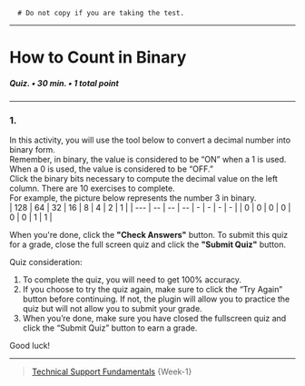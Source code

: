 ```
  # Do not copy if you are taking the test.
```
--- 

# How to Count in Binary 
##### Quiz. • 30 min. • 1 total point 
----- 


### 1.   

In this activity, you will use the tool below to convert a decimal number into binary form.   
Remember, in binary, the value is considered to be “ON” when a 1 is used. When a 0 is used, the value is considered to be “OFF.”   
Click the binary bits necessary to compute the decimal value on the left column. There are 10 exercises to complete.   
For example, the picture below represents the number 3 in binary.    
| 128 | 64 | 32 | 16 | 8 | 4 | 2 | 1 | 
| --- | -- | -- | -- | - | - | - | - | 
|  0  | 0  | 0  | 0  | 0 | 0 | 1 | 1 |  

When you're done, click the **"Check Answers"** button. To submit this quiz for a grade, close the full screen quiz and click the **"Submit Quiz"** button. 

Quiz consideration:

  1.  To complete the quiz, you will need to get 100% accuracy.  
  1.  If you choose to try the quiz again, make sure to click the “Try Again” button before continuing. If not, the plugin will allow you to practice the quiz but will not allow you to submit your grade.   
  1.  When you’re done, make sure you have closed the fullscreen quiz and click the “Submit Quiz” button to earn a grade.  

Good luck!

--- 
> [Technical Support Fundamentals](https://www.coursera.org/learn/technical-support-fundamentals/) {Week-1}

